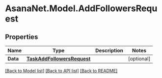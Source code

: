 # AsanaNet.Model.AddFollowersRequest

## Properties

Name | Type | Description | Notes
------------ | ------------- | ------------- | -------------
**Data** | [**TaskAddFollowersRequest**](TaskAddFollowersRequest.md) |  | [optional] 

[[Back to Model list]](../README.md#documentation-for-models) [[Back to API list]](../README.md#documentation-for-api-endpoints) [[Back to README]](../README.md)

